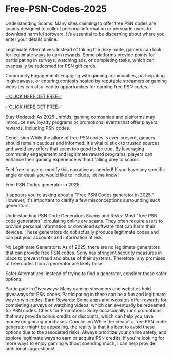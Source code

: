 # Free-PSN-Codes-2025
Understanding Scams: Many sites claiming to offer free PSN codes are scams designed to collect personal information or persuade users to download harmful software. It’s essential to be discerning about where you enter your details online.

Legitimate Alternatives: Instead of taking the risky route, gamers can look for legitimate ways to earn rewards. Some platforms provide points for participating in surveys, watching ads, or completing tasks, which can eventually be redeemed for PSN gift cards.

Community Engagement: Engaging with gaming communities, participating in giveaways, or entering contests hosted by reputable streamers or gaming websites can also lead to opportunities for earning free PSN codes.

[✅CLICK HERE GET FREE✅](https://psn.usagiftcards2025.com/)

[✅CLICK HERE GET FREE✅](https://psn.usagiftcards2025.com/)

Stay Updated: As 2025 unfolds, gaming companies and platforms may introduce new loyalty programs or promotional events that offer players rewards, including PSN codes.

Conclusion
While the allure of free PSN codes is ever-present, gamers should remain cautious and informed. It's vital to stick to trusted sources and avoid any offers that seem too good to be true. By leveraging community engagement and legitimate reward programs, players can enhance their gaming experience without falling prey to scams.

Feel free to use or modify this narrative as needed! If you have any specific angle or detail you would like to include, let me know!

Free PSN Codes generator in 2025

It appears you're asking about a "Free PSN Codes generator in 2025." However, it's important to clarify a few misconceptions surrounding such generators:

Understanding PSN Code Generators
Scams and Risks: Most "free PSN code generators" circulating online are scams. They often require users to provide personal information or download software that can harm their devices. These generators do not actually produce legitimate codes and can put your accounts and information at risk.

No Legitimate Generators: As of 2025, there are no legitimate generators that can provide free PSN codes. Sony has stringent security measures in place to prevent fraud and abuse of their systems. Therefore, any promises of free codes from a generator are likely false.

Safer Alternatives: Instead of trying to find a generator, consider these safer options:

Participate in Giveaways: Many gaming streamers and websites hold giveaways for PSN codes. Participating in these can be a fun and legitimate way to win codes.
Earn Rewards: Some apps and websites offer rewards for completing surveys or watching videos, which can eventually be redeemed for PSN codes.
Check for Promotions: Sony occasionally runs promotions that may provide bonus credits or discounts, which can help you save money on gaming purchases.
Conclusion
While the idea of a free PSN code generator might be appealing, the reality is that it's best to avoid these options due to the associated risks. Always prioritize your online safety, and explore legitimate ways to earn or acquire PSN credits. If you're looking for more ways to enjoy gaming without spending much, I can help provide additional suggestions!
